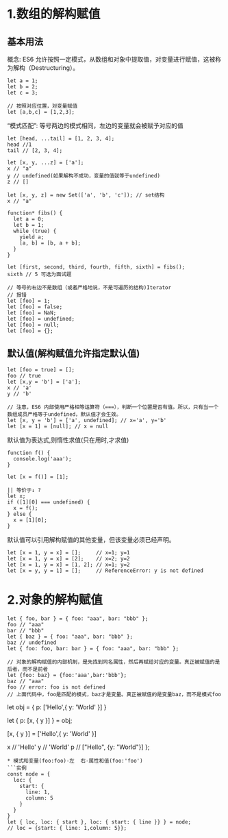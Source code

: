 # 1.数组的解构赋值
## 基本用法
概念: ES6 允许按照一定模式，从数组和对象中提取值，对变量进行赋值，这被称为解构（Destructuring）。

```
let a = 1;
let b = 2;
let c = 3;

// 按照对应位置，对变量赋值
let [a,b,c] = [1,2,3];
```

“模式匹配”: 等号两边的模式相同，左边的变量就会被赋予对应的值
```实例
let [head, ...tail] = [1, 2, 3, 4];
head //1
tail // [2, 3, 4];

let [x, y, ...z] = ['a'];
x // "a"
y // undefined(如果解构不成功，变量的值就等于undefined)
z // []

let [x, y, z] = new Set(['a', 'b', 'c']); // set结构
x // "a"

function* fibs() {
  let a = 0;
  let b = 1;
  while (true) {
    yield a;
    [a, b] = [b, a + b];
  }
}

let [first, second, third, fourth, fifth, sixth] = fibs();
sixth // 5 可选为面试题
```
```报错
// 等号的右边不是数组（或者严格地说，不是可遍历的结构)Iterator
// 报错
let [foo] = 1;
let [foo] = false;
let [foo] = NaN;
let [foo] = undefined;
let [foo] = null;
let [foo] = {};
```

## 默认值(解构赋值允许指定默认值)
```
let [foo = true] = [];
foo // true
let [x,y = 'b'] = ['a'];
x // 'a'
y // 'b'

// 注意，ES6 内部使用严格相等运算符（===），判断一个位置是否有值。所以，只有当一个数组成员严格等于undefined，默认值才会生效。
let [x, y = 'b'] = ['a', undefined]; // x='a', y='b'
let [x = 1] = [null]; // x = null
```
默认值为表达式,则惰性求值(只在用时,才求值)
```
function f() {
  console.log('aaa');
}

let [x = f()] = [1];

|| 等价于↓ ?
let x;
if ([1][0] === undefined) {
  x = f();
} else {
  x = [1][0];
}
```
默认值可以引用解构赋值的其他变量，但该变量必须已经声明。
```
let [x = 1, y = x] = [];     // x=1; y=1
let [x = 1, y = x] = [2];    // x=2; y=2
let [x = 1, y = x] = [1, 2]; // x=1; y=2
let [x = y, y = 1] = [];     // ReferenceError: y is not defined
```
# 2.对象的解构赋值
```
let { foo, bar } = { foo: "aaa", bar: "bbb" };
foo // "aaa"
bar // "bbb"
let { baz } = { foo: "aaa", bar: "bbb" };
baz // undefined
let { foo: foo, bar: bar } = { foo: "aaa", bar: "bbb" };
```
```
// 对象的解构赋值的内部机制，是先找到同名属性，然后再赋给对应的变量。真正被赋值的是后者，而不是前者
let {foo: baz} = {foo:'aaa',bar:'bbb'};
baz // "aaa"
foo // error: foo is not defined
// 上面代码中，foo是匹配的模式，baz才是变量。真正被赋值的是变量baz，而不是模式foo
```
let obj = {
  p: ['Hello',{ y: 'World' }]
}

let { p: [x, { y }] } = obj;

[x, { y }] = ['Hello',{ y: 'World' }]

x // 'Hello'
y // 'World'
p // ["Hello", {y: "World"}]
};
```
* 模式和变量(foo:foo)-左  右-属性和值(foo:'foo')
```实例
const node = {
  loc: {
    start: {
      line: 1,
      column: 5
    }
  }
}
let { loc, loc: { start }, loc: { start: { line }} } = node;
// loc = {start: { line: 1,column: 5}};

```





